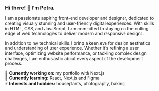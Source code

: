 ### Hi there! 👋 I'm Petra.

I am a passionate aspiring front-end developer and designer, dedicated to creating visually stunning and user-friendly digital experiences. With skills in HTML, CSS, and JavaScript, I am committed to staying on the cutting edge of web technologies to deliver modern and responsive designs.

In addition to my technical skills, I bring a keen eye for design aesthetics and understanding of user experience. Whether it's refining a user interface, optimizing website performance, or tackling complex design challenges, I am enthusiastic about every aspect of the development process.

🔭 <b>Currently working on:</b> my portfolio with Next.js<br/>
🌱 <b>Currently learning:</b> React, Next.js and Figma<br/>
⚡️ <b>Interests and hobbies:</b> houseplants, photography, baking
